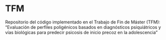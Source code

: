 # TFM
Repositorio del código implementado en el Trabajo de Fin de Máster (TFM):  “Evaluación de perfiles poligénicos basados en diagnósticos psiquiátricos y vías biológicas para predecir psicosis de inicio precoz en la adolescencia”
